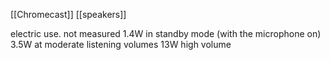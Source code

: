 [[Chromecast]]
[[speakers]]

electric use. not measured
1.4W in standby mode (with the microphone on)
3.5W at moderate listening volumes
13W high volume